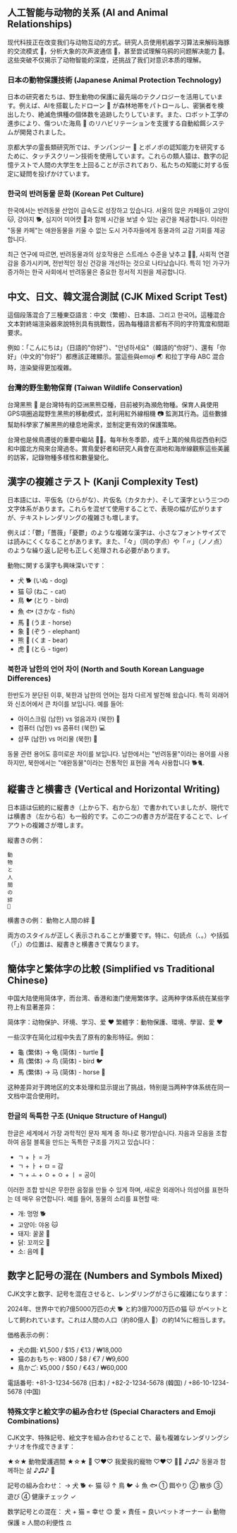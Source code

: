 ## 人工智能与动物的关系 (AI and Animal Relationships)

现代科技正在改变我们与动物互动的方式。研究人员使用机器学习算法来解码海豚的交流模式 🐬，分析大象的次声波通信 🐘，甚至尝试理解乌鸦的问题解决能力 🦅。这些突破不仅揭示了动物智能的深度，还挑战了我们对意识本质的理解。

### 日本の動物保護技術 (Japanese Animal Protection Technology)

日本の研究者たちは、野生動物の保護に最先端のテクノロジーを活用しています。例えば、AIを搭載したドローン 🚁 が森林地帯をパトロールし、密猟者を検出したり、絶滅危惧種の個体数を追跡したりしています。また、ロボット工学の進歩により、傷ついた海鳥 🦜 のリハビリテーションを支援する自動給餌システムが開発されました。

京都大学の霊長類研究所では、チンパンジー 🦍 とボノボの認知能力を研究するために、タッチスクリーン技術を使用しています。これらの類人猿は、数字の記憶テストで人間の大学生を上回ることが示されており、私たちの知能に対する仮定に疑問を投げかけています。

### 한국의 반려동물 문화 (Korean Pet Culture)

한국에서는 반려동물 산업이 급속도로 성장하고 있습니다. 서울의 많은 카페들이 고양이 🐱, 강아지 🐕, 심지어 미어캣 🦦과 함께 시간을 보낼 수 있는 공간을 제공합니다. 이러한 "동물 카페"는 애완동물을 키울 수 없는 도시 거주자들에게 동물과의 교감 기회를 제공합니다.

최근 연구에 따르면, 반려동물과의 상호작용은 스트레스 수준을 낮추고 💆‍♀️, 사회적 연결감을 증가시키며, 전반적인 정신 건강을 개선하는 것으로 나타났습니다. 특히 1인 가구가 증가하는 한국 사회에서 반려동물은 중요한 정서적 지원을 제공합니다.

## 中文、日文、韓文混合測試 (CJK Mixed Script Test)

這個段落混合了三種東亞語言：中文（繁體）、日本語、그리고 한국어。這種混合文本對終端渲染器來說特別具有挑戰性，因為每種語言都有不同的字符寬度和間距要求。

例如：「こんにちは」（日語的"你好"）、"안녕하세요"（韓語的"你好"）、還有「你好」（中文的"你好"）都應該正確顯示。當這些與emoji 🌏 和拉丁字母 ABC 混合時，渲染變得更加複雜。

### 台灣的野生動物保育 (Taiwan Wildlife Conservation)

台灣黑熊 🐻 是台灣特有的亞洲黑熊亞種，目前被列為瀕危物種。保育人員使用GPS項圈追蹤野生黑熊的移動模式，並利用紅外線相機 📷 監測其行為。這些數據幫助科學家了解黑熊的棲息地需求，並制定更有效的保護策略。

台灣也是候鳥遷徙的重要中繼站 🦆🦢。每年秋冬季節，成千上萬的候鳥從西伯利亞和中國北方飛來台灣過冬。賞鳥愛好者和研究人員會在濕地和海岸線觀察這些美麗的訪客，記錄物種多樣性和數量變化。

## 漢字の複雑さテスト (Kanji Complexity Test)

日本語には、平仮名（ひらがな）、片仮名（カタカナ）、そして漢字という三つの文字体系があります。これらを混ぜて使用することで、表現の幅が広がりますが、テキストレンダリングの複雑さも増します。

例えば：「鬱」「薔薇」「憂鬱」のような複雑な漢字は、小さなフォントサイズでは読みにくくなることがあります。また、「々」（同の字点）や「〃」（ノノ点）のような繰り返し記号も正しく処理される必要があります。

動物に関する漢字も興味深いです：
- 犬 🐕 (いぬ - dog)
- 猫 🐱 (ねこ - cat)  
- 鳥 🐦 (とり - bird)
- 魚 🐟 (さかな - fish)
- 馬 🐴 (うま - horse)
- 象 🐘 (ぞう - elephant)
- 熊 🐻 (くま - bear)
- 虎 🐯 (とら - tiger)

### 북한과 남한의 언어 차이 (North and South Korean Language Differences)

한반도가 분단된 이후, 북한과 남한의 언어는 점차 다르게 발전해 왔습니다. 특히 외래어와 신조어에서 큰 차이를 보입니다. 예를 들어:

- 아이스크림 (남한) vs 얼음과자 (북한) 🍦
- 컴퓨터 (남한) vs 콤퓨터 (북한) 💻
- 샴푸 (남한) vs 머리물 (북한) 🧴

동물 관련 용어도 흥미로운 차이를 보입니다. 남한에서는 "반려동물"이라는 용어를 사용하지만, 북한에서는 "애완동물"이라는 전통적인 표현을 계속 사용합니다 🐕🐈.

## 縦書きと横書き (Vertical and Horizontal Writing)

日本語は伝統的に縦書き（上から下、右から左）で書かれていましたが、現代では横書き（左から右）も一般的です。この二つの書き方が混在することで、レイアウトの複雑さが増します。

縦書きの例：
```
動
物
と
人
間
の
絆
🐾
```

横書きの例：
動物と人間の絆 🐾

両方のスタイルが正しく表示されることが重要です。特に、句読点（、。）や括弧（「」）の位置は、縦書きと横書きで異なります。

## 簡体字と繁体字の比較 (Simplified vs Traditional Chinese)

中国大陆使用简体字，而台湾、香港和澳门使用繁体字。这两种字体系统在某些字符上有显著差异：

简体字：动物保护、环境、学习、爱 ❤️
繁體字：動物保護、環境、學習、愛 ❤️

一些汉字在简化过程中失去了原有的象形特征。例如：
- 龜 (繁体) → 龟 (简体) - turtle 🐢
- 鳥 (繁体) → 鸟 (简体) - bird 🐦
- 馬 (繁体) → 马 (简体) - horse 🐴

这种差异对于跨地区的文本处理和显示提出了挑战，特别是当两种字体系统在同一文档中混合使用时。

### 한글의 독특한 구조 (Unique Structure of Hangul)

한글은 세계에서 가장 과학적인 문자 체계 중 하나로 평가받습니다. 자음과 모음을 조합하여 음절 블록을 만드는 독특한 구조를 가지고 있습니다：

- ㄱ + ㅏ = 가
- ㄱ + ㅏ + ㅁ = 감
- ㄱ + ㅗ + ㅇ + ㅇ + ㅣ = 공이

이러한 조합 방식은 무한한 음절을 만들 수 있게 하며, 새로운 외래어나 의성어를 표현하는 데 매우 유연합니다. 예를 들어, 동물의 소리를 표현할 때:

- 개: 멍멍 🐕
- 고양이: 야옹 🐱
- 돼지: 꿀꿀 🐷
- 닭: 꼬끼오 🐓
- 소: 음메 🐄

## 数字と記号の混在 (Numbers and Symbols Mixed)

CJK文字と数字、記号を混在させると、レンダリングがさらに複雑になります：

2024年、世界中で約7億5000万匹の犬 🐕 と約3億7000万匹の猫 🐱 がペットとして飼われています。これは人間の人口（約80億人 👥）の約14%に相当します。

価格表示の例：
- 犬の餌: ¥1,500 / $15 / €13 / ₩18,000
- 猫のおもちゃ: ¥800 / $8 / €7 / ₩9,600
- 鳥かご: ¥5,000 / $50 / €43 / ₩60,000

電話番号: +81-3-1234-5678 (日本) / +82-2-1234-5678 (韓国) / +86-10-1234-5678 (中国)

### 特殊文字と絵文字の組み合わせ (Special Characters and Emoji Combinations)

CJK文字、特殊記号、絵文字を組み合わせることで、最も複雑なレンダリングシナリオを作成できます：

★☆★ 動物愛護週間 ★☆★ 🐾
♡♥♡ 我愛我的寵物 ♡♥♡ 🐶🐱
♪♫♪ 동물과 함께하는 삶 ♪♫♪ 🎵

記号の組み合わせ：
→ 犬 🐕 ← 猫 🐱 ↑ 鳥 🐦 ↓ 魚 🐟
① 餌やり ② 散歩 ③ 遊び ④ 健康チェック ✓

数学記号との混在：
犬 + 猫 = 幸せ 😊
愛 × 責任 = 良いペットオーナー 👍
動物保護 ≥ 人間の利便性 ⚖️
